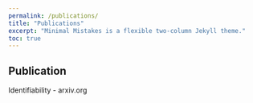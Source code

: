 ```yaml
---
permalink: /publications/
title: "Publications"
excerpt: "Minimal Mistakes is a flexible two-column Jekyll theme."
toc: true
---
```

## Publication

Identifiability - arxiv.org